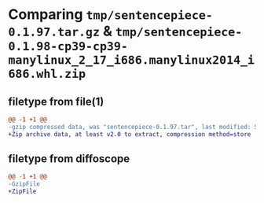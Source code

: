 # Comparing `tmp/sentencepiece-0.1.97.tar.gz` & `tmp/sentencepiece-0.1.98-cp39-cp39-manylinux_2_17_i686.manylinux2014_i686.whl.zip`

## filetype from file(1)

```diff
@@ -1 +1 @@
-gzip compressed data, was "sentencepiece-0.1.97.tar", last modified: Sat Aug  6 16:18:48 2022, max compression
+Zip archive data, at least v2.0 to extract, compression method=store
```

## filetype from diffoscope

```diff
@@ -1 +1 @@
-GzipFile
+ZipFile
```

